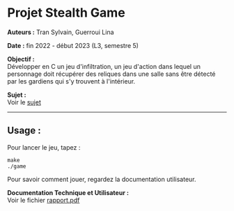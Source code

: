 # Projet Stealth Game

**Auteurs :** Tran Sylvain, Guerroui Lina

**Date :** fin 2022 - début 2023 (L3, semestre 5)

**Objectif :**  
Développer en C un jeu d'infiltration, un jeu d'action dans lequel un personnage doit récupérer des reliques dans une salle sans être détecté par les gardiens qui s'y trouvent à l'intérieur.

**Sujet :**  
Voir le [sujet](https://github.com/syltran/Stealth-Game/blob/master/sujet_projet-stealth.pdf)

---

## Usage :
Pour lancer le jeu, tapez :  
```
make
./game
```
Pour savoir comment jouer, regardez la documentation utilisateur.

**Documentation Technique et Utilisateur :**  
Voir le fichier [rapport.pdf](https://github.com/syltran/Stealth-Game/blob/master/doc/rapport.pdf)